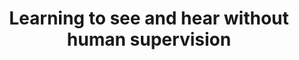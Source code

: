 ---
id:             2021-thesis
title:          "Learning to see and hear without human supervision"
authors:        <b>Pedro Morgado</b>
venue:          PhD Thesis, University of California San Diego.
year:           "2021b"
thumbnail:      assets/publications/2021-phdthesis/thesis.png
links:
    thesis:     https://escholarship.org/uc/item/13s568v6
    website:    http://www.svcl.ucsd.edu/projects/av-ssl/
    bibtex:     assets/publications/2021-phdthesis/ref.txt
---